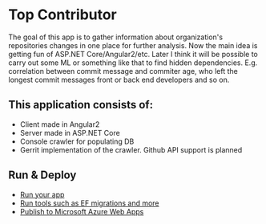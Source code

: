 # Top Contributor

The goal of this app is to gather information about organization's repositories changes in one place for further analysis.
Now the main idea is getting fun of ASP.NET Core/Angular2/etc. Later I think it will be possible to carry out some ML or something like that to find hidden dependencies.
E.g. correlation between commit message and commiter age, who left the longest commit messages front or back end developers and so on.

## This application consists of:

*   Client made in Angular2
*   Server made in ASP.NET Core
*   Console crawler for populating DB
*   Gerrit implementation of the crawler. Github API support is planned



## Run & Deploy

*   [Run your app](https://go.microsoft.com/fwlink/?LinkID=517851)
*   [Run tools such as EF migrations and more](https://go.microsoft.com/fwlink/?LinkID=517853)
*   [Publish to Microsoft Azure Web Apps](https://go.microsoft.com/fwlink/?LinkID=398609)

